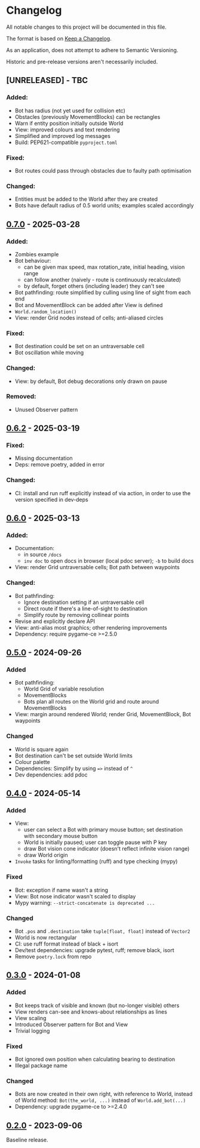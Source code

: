 # Changelog

All notable changes to this project will be documented in this file.

The format is based on [Keep a Changelog](https://keepachangelog.com/en/1.1.0/).

As an application, does not attempt to adhere to Semantic Versioning.

Historic and pre-release versions aren't necessarily included.


## [UNRELEASED] - TBC

### Added:

- Bot has radius (not yet used for collision etc)
- Obstacles (previously MovementBlocks) can be rectangles
- Warn if entity position initially outside World 
- View: improved colours and text rendering
- Simplified and improved log messages
- Build: PEP621-compatible `pyproject.toml`

### Fixed:

- Bot routes could pass through obstacles due to faulty path optimisation 

### Changed:

- Entities must be added to the World after they are created
- Bots have default radius of 0.5 world units; examples scaled accordingly


## [0.7.0] - 2025-03-28

### Added:

- Zombies example
- Bot behaviour:
  - can be given max speed, max rotation_rate, initial heading, vision range
  - can follow another (naively - route is continuously recalculated)
  - by default, forget others (including leader) they can't see
- Bot pathfinding: route simplified by culling using line of sight from each end
- Bot and MovementBlock can be added after View is defined
- `World.random_location()`
- View: render Grid nodes instead of cells; anti-aliased circles

### Fixed:

- Bot destination could be set on an untraversable cell
- Bot oscillation while moving

### Changed:

- View: by default, Bot debug decorations only drawn on pause

### Removed:

- Unused Observer pattern


## [0.6.2] - 2025-03-19

### Fixed:

- Missing documentation
- Deps: remove poetry, added in error

### Changed:

- CI: install and run ruff explicitly instead of via action, in order to use the
  version specified in dev-deps


## [0.6.0] - 2025-03-13

### Added:

- Documentation:
  - in source `/docs`
  - `inv doc` to open docs in browser (local pdoc server); `-b` to build docs
- View: render Grid untraversable cells; Bot path between waypoints

### Changed:

- Bot pathfinding:
  - Ignore destination setting if an untraversable cell
  - Direct route if there's a line-of-sight to destination
  - Simplify route by removing collinear points
- Revise and explicitly declare API
- View: anti-alias most graphics; other rendering improvements
- Dependency: require pygame-ce >=2.5.0


## [0.5.0] - 2024-09-26

### Added

- Bot pathfinding:
  - World Grid of variable resolution
  - MovementBlocks
  - Bots plan all routes on the World grid and route around MovementBlocks
- View: margin around rendered World; render Grid, MovementBlock, Bot waypoints

### Changed

- World is square again
- Bot destination can't be set outside World limits
- Colour palette
- Dependencies: Simplify by using `=>` instead of `^`
- Dev dependencies: add pdoc


## [0.4.0] - 2024-05-14

### Added

- View:
  - user can select a Bot with primary mouse button; set destination with secondary mouse button
  - World is initially paused; user can toggle pause with P key
  - draw Bot vision cone indicator (doesn't reflect infinite vision range)
  - draw World origin
- `Invoke` tasks for linting/formatting (ruff) and type checking (mypy)

### Fixed

- Bot: exception if name wasn't a string
- View: Bot nose indicator wasn't scaled to display
- Mypy warning: `--strict-concatenate is deprecated ...`

### Changed

- Bot `.pos` and `.destination` take `tuple[float, float]` instead of `Vector2`
- World is now rectangular
- CI: use ruff format instead of black + isort
- Dev/test dependencies: upgrade pytest, ruff; remove black, isort
- Remove `poetry.lock` from repo


## [0.3.0] - 2024-01-08

### Added

- Bot keeps track of visible and known (but no-longer visible) others
- View renders can-see and knows-about relationships as lines
- View scaling
- Introduced Observer pattern for Bot and View
- Trivial logging

### Fixed

- Bot ignored own position when calculating bearing to destination
- Illegal package name

### Changed

- Bots are now created in their own right, with reference to World, instead of World
  method: `Bot(the_world, ...)` instead of `World.add_bot(...)`
- Dependency: upgrade pygame-ce to >=2.4.0


## [0.2.0] - 2023-09-06

Baseline release.


[0.7.0]: https://github.com/elliot-100/2d-game-ai/compare/v0.6.2...v0.7.0
[0.6.2]: https://github.com/elliot-100/2d-game-ai/compare/v0.6.0...v0.6.2
[0.6.0]: https://github.com/elliot-100/2d-game-ai/compare/v0.5.0...v0.6.0
[0.5.0]: https://github.com/elliot-100/2d-game-ai/compare/v0.4.0...v0.5.0
[0.4.0]: https://github.com/elliot-100/2d-game-ai/compare/v0.3.0...v0.4.0
[0.3.0]: https://github.com/elliot-100/2d-game-ai/compare/v0.2.0...v0.3.0
[0.2.0]: https://github.com/elliot-100/2d-game-ai/releases/tag/v0.2.0
